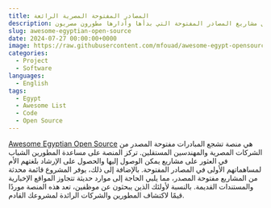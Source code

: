 ```yaml
---
title: المصادر المفتوحة المصرية الرائعة
description: قائمة مختارة بأفضل مشاريع المصادر المفتوحة التي بدأها وأدارها مطورون مصريون 
slug: awesome-egyptian-open-source
date: 2024-07-27 00:00:00+0000
image: https://raw.githubusercontent.com/mfouad/awesome-egypt-opensource/master/awesome-egyptian-oss-logo.png
categories:
  - Project
  - Software
languages:
  - English
tags:
  - Egypt
  - Awesome List
  - Code
  - Open Source
---
```


[Awesome Egyptian Open Source](https://github.com/mfouad/awesome-egypt-opensource) هي منصة تشجع المبادرات مفتوحة المصدر من الشركات المصرية والمهندسين المستقلين. تركز المنصة على مساعدة المطورين الشباب في العثور على مشاريع يمكن الوصول إليها والحصول على الإرشاد بلغتهم الأم لمساهماتهم الأولى في المصادر المفتوحة. بالإضافة إلى ذلك، يوفر المشروع قائمة محدثة من المشاريع مفتوحة المصدر، مما يلبي الحاجة إلى موارد حديثة تتجاوز المواقع الإخبارية والمستندات القديمة. بالنسبة لأولئك الذين يبحثون عن موظفين، تعد هذه المنصة موردًا قيمًا لاكتشاف المطورين والشركات الرائدة لمشروعك القادم.
